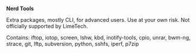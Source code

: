 **Nerd Tools**

Extra packages, mostly CLI, for advanced users.  Use at your own risk.  Not officially supported by LimeTech.

Contains: iftop, iotop, screen, lshw, kbd, inotify-tools, cpio, unrar, bwm-ng, strace, git, lftp, subversion, python, sshfs, iperf, p7zip

